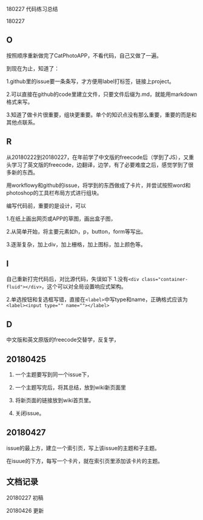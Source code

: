 180227 代码练习总结

180227

## O
 按照顺序重新做完了CatPhotoAPP，不看代码，自己又做了一遍。
 
 到现在为止，知道了：
 
 1.github里的issue要一条条写，才方便用label打标签，链接上project。
 
 2.可以直接在github的code里建立文件，只要文件后缀为.md，就能用markdown格式来写。
 
 3.知道了做卡片很重要，组块更重要。单个的知识点没有那么重要，重要的而是和其他点联系。
 
 
 

## R
从20180222到20180227，在年前学了中文版的freecode后（学到了JS），又重头学习了英文版的freecode，边翻译，边学，有了必要难度之后，感觉学到了很多新的东西。

用workflowy和github的issue，将学到的东西做成了卡片，并尝试按照word和photoshop的工具栏布局方式进行组块。


编写代码前，重要的是设计，可以

1.在纸上画出网页或APP的草图，画出盒子图，

2.从简单开始，将主要元素如h，p，button，form等写出。

3.逐渐复杂，加上div，加上栅格，加上图标，加上颜色等。

## I
自己重新打完代码后，对比源代码，失误如下
 1.没有`<div class="container-fluid"></div>`，这个可以对全局设置响应式架构。

  2.单选按钮和复选框写错，直接在`<label>`中写type和name，正确格式应该为
`<label><input type="" name=""></label>`

## D

中文版和英文原版的freecode交替学，反复学，
 

## 20180425

1. 一个主题要写到同一个issue下，

2. 一个主题写完后，将其总结，放到wiki新页面里

3. 将新页面的链接放到wiki首页里。

4. 关闭issue。

## 20180427

issue的最上方，建立一个索引页，写上该issue的主题和子主题。

在isuue的下方，每写一个卡片，就在索引页里添加该卡片的主题。




## 文档记录

20180227 初稿

20180426 更新



